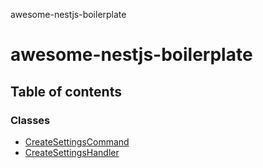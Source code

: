 awesome-nestjs-boilerplate

# awesome-nestjs-boilerplate

## Table of contents

### Classes

- [CreateSettingsCommand](classes/CreateSettingsCommand.md)
- [CreateSettingsHandler](classes/CreateSettingsHandler.md)

